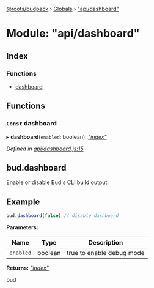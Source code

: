 [@roots/budpack](../README.md) › [Globals](../globals.md) › ["api/dashboard"](_api_dashboard_.md)

# Module: "api/dashboard"

## Index

### Functions

* [dashboard](_api_dashboard_.md#const-dashboard)

## Functions

### `Const` dashboard

▸ **dashboard**(`enabled`: boolean): *["index"](_index_.md)*

*Defined in [api/dashboard.js:15](https://github.com/roots/bud-support/blob/5f43850/src/budpack/builder/api/dashboard.js#L15)*

## bud.dashboard

Enable or disable Bud's CLI build output.

## Example

```js
bud.dashboard(false) // disable dashboard
```

**Parameters:**

Name | Type | Description |
------ | ------ | ------ |
`enabled` | boolean | true to enable debug mode |

**Returns:** *["index"](_index_.md)*

bud
